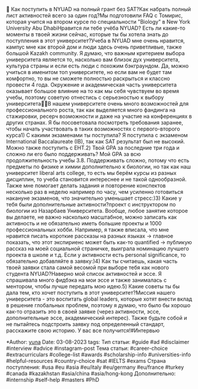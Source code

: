 🎯 Как поступить в NYUAD на полный грант без SAT?Как набрать полный лист активностей всего за один год?Мы подготовили FAQ с Томирис, которая учится на втором курсе по специальности "Biology" в New York University Abu DhabiНравится ли тебе учёба NYUAD? Есть ли какие-то моменты в твоей жизни сейчас, которые ты бы хотела знать до поступления в этот университет?Учеба в NYUAD мне очень нравится, кампус мне как второй дом и люди здесь очень приветливые, также  большой Kazakh community. Я думаю, что важным критерием выбора университета является то, насколько вам близок дух университета, культура страны и если есть люди с похожим бэкграундом. Да, можно учиться в именитом топ университете, но если вам не будет там комфортно, то вы не сможете полностью раскрыться и классно провести 4 года. Окружение и академическая часть университета оказывает большое влияние на то как мы себя чувствуем во время учебы, поэтому советую отнестись с серьезностью к выбору университета🙌🏻В нашем университете очень много возможностей для профессионального роста, так как выделяется много фандинга на стажировки, ресерч возможности и даже на участие на конференциях в других странах. Я бы посоветовала посмотреть требования заранее, чтобы начать участвовать в таких возможностях с первого-второго курса1) С какими экзаменами ты поступила? Я поступила с экзаменом International Baccalaureate (IB), так как SAT результат был не высокий. Можно также поступить с ЕНТ.2) Твой GPA за последние три года и сложно ли его было поддерживать? Мой GPA за всю продолжительность учебы 3.8. Поддерживать сложно, потому что есть предметы по физике и химии дополнительно к биологии, но так как наш университет liberal arts college, то есть мы берём курсы из разных дисциплин, то учеба становится интереснее и не такой однообразной. Также мне помогает делать задания и повторение конспектов несколько раз в неделю например по часу, чем усиленно готовиться накануне экзаменов, что значительно уменьшает стресс:)3) Какие у тебя были дополнительные активности?проект с инструктором по биологии из Назарбаев Университета. Вообще, любое занятие которое вы делаете, не важно насколько масштабное, можно записать как активность и не обязательно иметь большие проекты и 1000 профессиональных хобби. Например, я также вписала, что мне нравится писать короткие рассказы на разных языках -> главное показать, что этот экспириенс может быть как-то quantified -> публикую рассказ на моей социальной страничке, выиграла номинацию лучшего проекта в школе и т.д. Если у активности есть personal significance, то обязательно добавляйте в заявку:)4) Как ты считаешь, какая часть твоей заявки стала самой весомой при выборе тебя как нового студента NYUAD?Наверно мой список активностей и эссе. Я спрашивала много фидбэка на мои эссе и также занималась с ментором, чтобы лучше передать мою идею.5) Какие советы ты бы дала тем, кто хочет поступить в этот университет?Миссия нашего университета - это воспитать global leaders, которые хотят внести вклад в решение глобальных проблем, поэтому я думаю, что было бы хорошо как-то отразить это в своей заявке (через активности, эссе, дополнительные эссе, академический интерес). Также будьте собой и не пытайтесь подстроить заявку под определенный стандарт, расскажите свою историю. У вас все получится!#Интервью                          

*Author: [yuna](https://t.me/auilt)
Date: 03-08-2023
tags:
Тип статьи:
#guide 
#ad
#disclaimer
#interview
#advice
#instagram-post
Тема статьи:
#career-choice
#extracurriculars
#college-list
#awards
#scholarship-info
#universities-info
#helpful-resources
#country-choice 
#sat
#IELTS
#exams
Страна поступления:
#usa
#eu
#asia
#eu/italy
#eu/germany
#eu/france
#turkey
#canada
#kazakhstan
#asia/china 
#asia/hong-kong
Дополнительно:
#internship 
#self-help
#masters
#PhD










